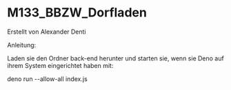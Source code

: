 # M133_BBZW_Dorfladen
Erstellt von Alexander Denti

Anleitung:

Laden sie den Ordner back-end herunter und starten sie, 
wenn sie Deno auf ihrem System eingerichtet haben mit:

deno run --allow-all index.js
